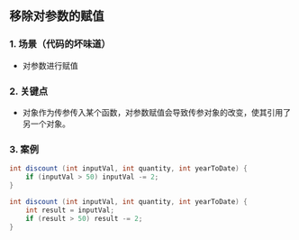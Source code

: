 ## 移除对参数的赋值

### 1. 场景（代码的坏味道）
+ 对参数进行赋值

### 2. 关键点
+ 对象作为传参传入某个函数，对参数赋值会导致传参对象的改变，使其引用了另一个对象。

### 3. 案例

```java
int discount (int inputVal, int quantity, int yearToDate) {
    if (inputVal > 50) inputVal -= 2;
}
```

```java
int discount (int inputVal, int quantity, int yearToDate) {
    int result = inputVal;
    if (result > 50) result -= 2;
}
```
